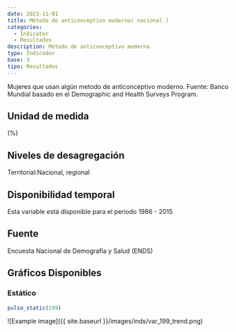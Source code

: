 ```yaml
---
date: 2023-11-01
title: Método de anticonceptivo moderno( nacional )
categories:
  - Indicator
  - Resultados
description: Método de anticonceptivo moderno
type: Indicador
base: 3
tipo: Resultados
--- 
```


Mujeres que usan algún metodo de anticonceptivo moderno.
Fuente: Banco Mundial basado en el Demographic and Health Surveys Program.

## Unidad de medida
(%)

## Niveles de desagregación
Territorial:Nacional, regional

## Disponibilidad temporal
Esta variable está disponible para el periodo 1986 - 2015

## Fuente
Encuesta Nacional de Demografía y Salud (ENDS)

## Gráficos Disponibles

### Estático

``` R
pulso_static(199)
```

![Example image]({{ site.baseurl }}/images/inds/var_199_trend.png)